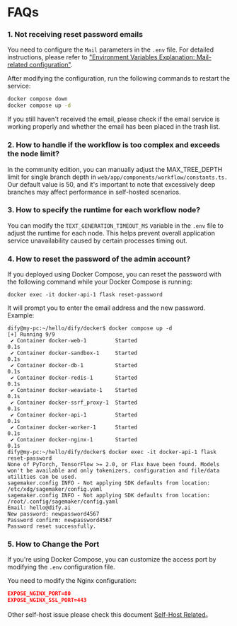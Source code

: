 # FAQs

### 1. Not receiving reset password emails

You need to configure the `Mail` parameters in the `.env` file. For detailed instructions, please refer to ["Environment Variables Explanation: Mail-related configuration"](https://docs.dify.ai/getting-started/install-self-hosted/environments#mail-related-configuration).

After modifying the configuration, run the following commands to restart the service:

```bash
docker compose down
docker compose up -d
```

If you still haven't received the email, please check if the email service is working properly and whether the email has been placed in the trash list.

### 2. How to handle if the workflow is too complex and exceeds the node limit?

In the community edition, you can manually adjust the MAX\_TREE\_DEPTH limit for single branch depth in `web/app/components/workflow/constants.ts.` Our default value is 50, and it's important to note that excessively deep branches may affect performance in self-hosted scenarios.

### 3. How to specify the runtime for each workflow node?

You can modify the `TEXT_GENERATION_TIMEOUT_MS` variable in the `.env` file to adjust the runtime for each node. This helps prevent overall application service unavailability caused by certain processes timing out.

### 4. How to reset the password of the admin account?

If you deployed using Docker Compose, you can reset the password with the following command while your Docker Compose is running:

```
docker exec -it docker-api-1 flask reset-password
```

It will prompt you to enter the email address and the new password. Example:

```
dify@my-pc:~/hello/dify/docker$ docker compose up -d
[+] Running 9/9
 ✔ Container docker-web-1         Started                                                              0.1s 
 ✔ Container docker-sandbox-1     Started                                                              0.1s 
 ✔ Container docker-db-1          Started                                                              0.1s 
 ✔ Container docker-redis-1       Started                                                              0.1s 
 ✔ Container docker-weaviate-1    Started                                                              0.1s 
 ✔ Container docker-ssrf_proxy-1  Started                                                              0.1s 
 ✔ Container docker-api-1         Started                                                              0.1s 
 ✔ Container docker-worker-1      Started                                                              0.1s 
 ✔ Container docker-nginx-1       Started                                                              0.1s 
dify@my-pc:~/hello/dify/docker$ docker exec -it docker-api-1 flask reset-password
None of PyTorch, TensorFlow >= 2.0, or Flax have been found. Models won't be available and only tokenizers, configuration and file/data utilities can be used.
sagemaker.config INFO - Not applying SDK defaults from location: /etc/xdg/sagemaker/config.yaml
sagemaker.config INFO - Not applying SDK defaults from location: /root/.config/sagemaker/config.yaml
Email: hello@dify.ai
New password: newpassword4567
Password confirm: newpassword4567
Password reset successfully.
```

### 5. How to Change the Port

If you're using Docker Compose, you can customize the access port by modifying the `.env` configuration file.

You need to modify the Nginx configuration:

```json
EXPOSE_NGINX_PORT=80
EXPOSE_NGINX_SSL_PORT=443
```


Other self-host issue please check this document [Self-Host Related](../../learn-more/faq/install-faq.md)。